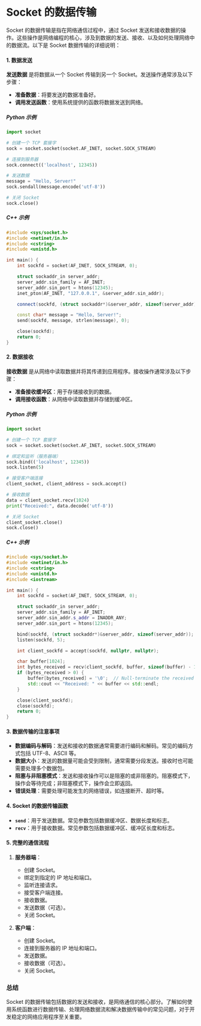 # Socket 的数据传输

Socket 的数据传输是指在网络通信过程中，通过 Socket 发送和接收数据的操作。这些操作是网络编程的核心，涉及到数据的发送、接收、以及如何处理网络中的数据流。以下是 Socket 数据传输的详细说明：

#### 1. **数据发送**

**发送数据** 是将数据从一个 Socket 传输到另一个 Socket。发送操作通常涉及以下步骤：

- **准备数据**：将要发送的数据准备好。
- **调用发送函数**：使用系统提供的函数将数据发送到网络。

##### **Python 示例**

```python
import socket

# 创建一个 TCP 套接字
sock = socket.socket(socket.AF_INET, socket.SOCK_STREAM)

# 连接到服务器
sock.connect(('localhost', 12345))

# 发送数据
message = "Hello, Server!"
sock.sendall(message.encode('utf-8'))

# 关闭 Socket
sock.close()
```

##### **C++ 示例**

```cpp
#include <sys/socket.h>
#include <netinet/in.h>
#include <cstring>
#include <unistd.h>

int main() {
    int sockfd = socket(AF_INET, SOCK_STREAM, 0);

    struct sockaddr_in server_addr;
    server_addr.sin_family = AF_INET;
    server_addr.sin_port = htons(12345);
    inet_pton(AF_INET, "127.0.0.1", &server_addr.sin_addr);

    connect(sockfd, (struct sockaddr*)&server_addr, sizeof(server_addr));

    const char* message = "Hello, Server!";
    send(sockfd, message, strlen(message), 0);

    close(sockfd);
    return 0;
}
```

#### 2. **数据接收**

**接收数据** 是从网络中读取数据并将其传递到应用程序。接收操作通常涉及以下步骤：

- **准备接收缓冲区**：用于存储接收到的数据。
- **调用接收函数**：从网络中读取数据并存储到缓冲区。

##### **Python 示例**

```python
import socket

# 创建一个 TCP 套接字
sock = socket.socket(socket.AF_INET, socket.SOCK_STREAM)

# 绑定和监听（服务器端）
sock.bind(('localhost', 12345))
sock.listen(5)

# 接受客户端连接
client_socket, client_address = sock.accept()

# 接收数据
data = client_socket.recv(1024)
print("Received:", data.decode('utf-8'))

# 关闭 Socket
client_socket.close()
sock.close()
```

##### **C++ 示例**

```cpp
#include <sys/socket.h>
#include <netinet/in.h>
#include <cstring>
#include <unistd.h>
#include <iostream>

int main() {
    int sockfd = socket(AF_INET, SOCK_STREAM, 0);

    struct sockaddr_in server_addr;
    server_addr.sin_family = AF_INET;
    server_addr.sin_addr.s_addr = INADDR_ANY;
    server_addr.sin_port = htons(12345);

    bind(sockfd, (struct sockaddr*)&server_addr, sizeof(server_addr));
    listen(sockfd, 5);

    int client_sockfd = accept(sockfd, nullptr, nullptr);

    char buffer[1024];
    int bytes_received = recv(client_sockfd, buffer, sizeof(buffer) - 1, 0);
    if (bytes_received > 0) {
        buffer[bytes_received] = '\0';  // Null-terminate the received data
        std::cout << "Received: " << buffer << std::endl;
    }

    close(client_sockfd);
    close(sockfd);
    return 0;
}
```

#### 3. **数据传输的注意事项**

- **数据编码与解码**：发送和接收的数据通常需要进行编码和解码。常见的编码方式包括 UTF-8、ASCII 等。
- **数据大小**：发送的数据量可能会受到限制，通常需要分段发送。接收时也可能需要处理多个数据包。
- **阻塞与非阻塞模式**：发送和接收操作可以是阻塞的或非阻塞的。阻塞模式下，操作会等待完成；非阻塞模式下，操作会立即返回。
- **错误处理**：需要处理可能发生的网络错误，如连接断开、超时等。

#### 4. **Socket 的数据传输函数**

- **`send`**：用于发送数据。常见参数包括数据缓冲区、数据长度和标志。
- **`recv`**：用于接收数据。常见参数包括数据缓冲区、缓冲区长度和标志。

#### 5. **完整的通信流程**

1. **服务器端**：
   - 创建 Socket。
   - 绑定到指定的 IP 地址和端口。
   - 监听连接请求。
   - 接受客户端连接。
   - 接收数据。
   - 发送数据（可选）。
   - 关闭 Socket。

2. **客户端**：
   - 创建 Socket。
   - 连接到服务器的 IP 地址和端口。
   - 发送数据。
   - 接收数据（可选）。
   - 关闭 Socket。

### 总结

Socket 的数据传输包括数据的发送和接收，是网络通信的核心部分。了解如何使用系统函数进行数据传输、处理网络数据流和解决数据传输中的常见问题，对于开发稳定的网络应用程序至关重要。